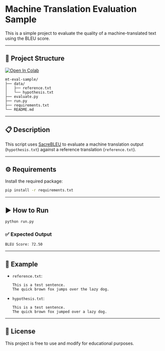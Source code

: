 # Machine Translation Evaluation Sample

This is a simple project to evaluate the quality of a machine-translated text using the BLEU score.

---

## 📂 Project Structure
[![Open In Colab](https://colab.research.google.com/assets/colab-badge.svg)](https://colab.research.google.com/github/Nadiya-safeer11/mt-eval-sample/blob/main/run.ipynb)


```
mt-eval-sample/
├── data/
│   ├── reference.txt
│   └── hypothesis.txt
├── evaluate.py
├── run.py
├── requirements.txt
└── README.md
```

---

## 📋 Description

This script uses [SacreBLEU](https://github.com/mjpost/sacrebleu) to evaluate a machine translation output (`hypothesis.txt`) against a reference translation (`reference.txt`).

---

## ⚙️ Requirements

Install the required package:

```bash
pip install -r requirements.txt
```

---

## ▶️ How to Run

```bash
python run.py
```

### ✅ Expected Output

```
BLEU Score: 72.50
```

---

## 📘 Example

- `reference.txt`:
  ```
  This is a test sentence.
  The quick brown fox jumps over the lazy dog.
  ```

- `hypothesis.txt`:
  ```
  This is a test sentence.
  The quick brown fox jumped over a lazy dog.
  ```

---

## 🔗 License

This project is free to use and modify for educational purposes.
